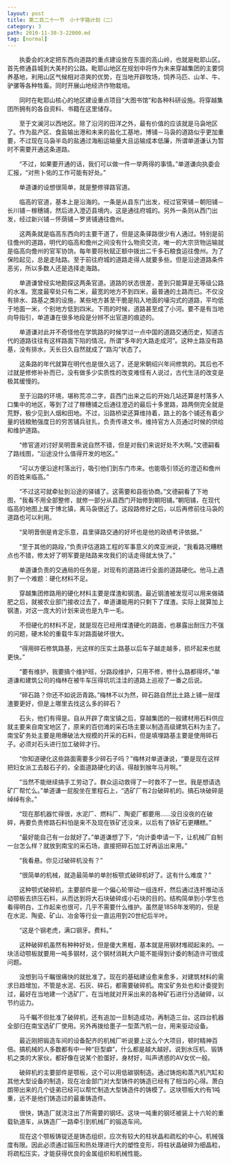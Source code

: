 ```yaml
---
layout: post
title: 第二百二十一节　小十字路计划（二）
category: 3
path: 2010-11-30-3-22000.md
tag: [normal]
---
```


　　执委会的决定把东西向道路的重点建设放在东面的高山岭，也就是毗耶山区。首先修通县城到大美村的公路。毗耶山地区在规划中将作为未来穿越集团的主要饲养基地，利用山区气候相对凉爽的优势，在当地开辟牧场，饲养马匹、山羊、牛、驴骡等各种牲畜。同时开展山地经济作物栽培。

　　同时在毗耶山核心的地区建设重点项目“大图书馆”和各种科研设施。将穿越集团所拥有的各自资料、书籍在这里储存。

　　至于文澜河以西地区。除了沿河的田洋之外，最有价值的应该就是马袅地区了。作为盐产区、食盐输出港和未来的盐化工基地，博铺－马袅的道路似乎更加重要，不过现在马袅半岛的盐通过海船运输量大且运输成本低廉，所谓单道谦认为暂时不需要开通这条道路。

　　“不过，如果要开通的话，我们可以做一件一举两得的事情。”单道谦向执委会汇报，“对熊卜佑的工作可能有好处。”

　　单道谦的设想很简单，就是整修驿路官道。

　　临高的官道，基本上是沿海的。一条是从县东门出发，经过官荣铺－朝阳铺－长川铺－稼穗铺，然后进入澄迈县境内，这是通往府城的。另外一条则从西门出发，经过新兴铺－怀荫铺－罗贤铺通往儋州。

　　这两条就是临高东西向的主要干道了，但是这条驿路很少有人通过。特别是前往儋州的道路，明代的临高和儋州之间没有什么物资交流，唯一的大宗货物运输就是临高向儋州的官军协饷，每年要将秋赋正额中拨出二千多石粮食运往儋州。为了保险起见，总是走陆路。至于前往府城的道路走得人就要多些。但是沿途道路条件恶劣，所以多数人还是选择走海路。

　　单道谦曾经实地勘探这两条官道。道路的状态很差，差到只能算是无等级公路的水准。宽度最窄处只有二米，最宽的地方不到四米，最普通的土路而已。不仅没有排水、路基之类的设施，某些地方甚至干脆是陷入地面的壕沟式的道路，平均低于地面一米，个别地方低到四米。下雨的时候，道路甚至成了小河。要不是有当地向导指引，单道谦在很多地段是分辨不出官道的痕迹的。

　　单道谦对此并不奇怪他在学筑路的时候学过一点中国的道路交通历史，知道古代的道路往往有这样路面下陷的情况，所谓“多年的大路走成河”。这种土路没有路基，没有排水，天长日久自然就成了“路沟”状态了。

　　这条路的年代就算在明代也是很久远了，还是宋朝绍兴年间修筑的。其后也不过就是修修补补而已，没有做多少实质性的改变难怪有人说过，古代生活的改变是极其缓慢的。

　　至于沿路的环境，堪称荒凉二字，县西门出来之后的开始几站还算是村落多人口集中的地区，等到了过了稼穗铺之后通往澄迈的最后十多里路，路两侧完全就是荒野，极少见到人烟和田地。不过，沿路桥梁还算维持着，路上的各个铺还有着少量的钱粮勉强度日的穷苦铺兵驻扎，负责传递文书，维持官方人员通过时候的供给和维护道路。

　　“修官道对讨好吴明晋来说自然不错，但是对我们来说好处不大啊。”文德嗣看了路线图，“沿途没什么值得开发的地区。”

　　“可以方便沿途村落出行，吸引他们到东门市来。也能吸引领近的澄迈和儋州的百姓来临高。”

　　“不过这可就牵扯到沿途的驿铺了。这需要和县衙协商。”文德嗣看了下地图，“我看不用全部整修，就修一部分从县西门开始修到朝阳铺。”朝阳铺，在现代临高的地图上属于博北镇，离马袅很近了。这段路修好之后，以后再修前往马袅的道路也可以利用。

　　“吴明晋倒是肯定乐意，县里驿路交通的好坏也是他的政绩考评依据。”

　　“至于其他的路段，”负责评估道路工程的军事意义的席亚洲说，“我看路况糟糕点也不错，修太好了明军要是陆路来攻我们的话走得就太快了。”

　　单道谦负责的交通局的任务是，对现有的道路进行全面的道路硬化。他马上遇到了一个难题：硬化材料不足。

　　穿越集团修路用的硬化材料主要是煤渣和钢渣。最近钢渣被发现可以用来做磷肥之后，就被农业部门接收过去了，单道谦能用的只剩下了煤渣。实际上就算加上钢渣，对这一庞大的计划来说也是九牛一毛。

　　不但硬化的材料不足，就是现在已经用煤渣硬化的路面，也暴露出耐压力不强的问题，硬木轮的重载牛车对路面破坏很大。

　　“得用碎石修筑路基，光这样的压实土路基以后车子越走越多，损坏起来也就更快。”

　　“要有维护，我要搞个维护班，分路段维护，只用不修，修什么路都得坏。”单道谦和建筑公司的梅林在被牛车压得坑坑洼洼的道路上巡视了一番之后说。

　　“碎石路？你还不如说沥青路。”梅林不以为然，碎石路自然比土路上铺一层煤渣要更好，但是上哪里去找这么多的碎石？

　　石头，他们有得是。自从开辟了南宝镇之后，穿越集团的一般建材用石料供应就主要来自南宝地区了，原来的百仞滩的采石场主要以制造高级建筑石料为主了。南宝矿务处主要是用爆破法大规模的开采的石料，但是填埋路基主要是使用碎石子。必须对石头进行加工破碎才行。

　　“你知道硬化这些路面需要多少碎石子吗？”梅林对单道谦说，“要是现在这样把妇女派工去敲石子的，全面道路硬化的话，得敲到猴年马月啊。”

　　“当然不能继续搞手工劳动了。群众运动救得了一时救不了一世。我是想请选矿厂帮忙么。”单道谦一屁股坐在里程石上，“选矿厂有2台破碎机的。搞石块破碎是绰绰有余。”

　　“现在那机器忙得很，水泥厂、燃料厂、陶瓷厂都要用……没日没夜的在破碎，再要负责修路石料怕是来不及现在铁矿还没来，以后有了铁矿石更糟糕。”

　　“最好能自己有一台就好了。”单道谦想了下，“向计委申请一下，让机械厂自制一台怎么样？就放到南宝的采石场，直接把碎石加工好再运出来用。”

　　“我看悬。你见过破碎机没有？”

　　“很简单的机械，就造最简单的单肘板颚式破碎机好了。这有什么难度？”

　　这种颚式破碎机，主要部件是一个偏心轮带动一组连杆，然后通过连杆推动活动颚板去挤压石料，从而达到将大石块破碎成小石块的目的。结构简单到小学生也看得明白，工作起来也很可，几乎不需要什么维护。虽然是1858年发明的，但是在水泥、陶瓷、矿山、冶金等行业一直运用到20世纪后半叶。

　　“这是个钢老虎，满口钢牙。费料。”

　　这种破碎机虽然有种种好处，但是傻大黑粗，基本就是用钢材堆砌起来的。一块活动颚板就要用一吨多钢材，这个钢材消耗大户能不能得到计委的制造许可很成问题。

　　没想到马千瞩很痛快的就批准了。现在的基础建设愈来愈多，对建筑材料的需求日趋增加，不管是水泥、石灰、碎石，都需要破碎机。南宝矿务处也和计委提到过，最好在当地建一个选矿厂，在当地就对开采出来的各种矿石进行分选破碎，以节约运力。

　　马千瞩不但批准了破碎机，还有追加一旦制造成功，再制造三台。这四台机器全部归在南宝选矿厂使用。另外再拨给墨子一型蒸汽机一台，用来驱动设备。

　　最近刚把锻造车间的设备配齐的机械厂听说要上这么个大项目，顿时精神百倍。搞机械的人多数都有中一种“巨型癖”，什么都是越大越好。说到水压机、锻铸机之类的大家伙，都好像在说某个脸蛋好，身材好，叫声诱惑的AV女优一般。

　　破碎机的主要部件是颚板，这个可以用低碳钢制造。通过铸炮和蒸汽机汽缸和其他大型设备的制造，现在冶金部门对大型铸件的铸造已经有了相当的心得。萧白朗带出来的几个徒弟已经可以帮忙制造大型铸造件的铸模了。这块颚板大约有1吨重，远不是他们铸造过的最重铸造件。

　　很快，铸造厂就浇注出了所需要的钢坯。这块一吨重的钢坯被装上十六轮的重载轨道车，从铸造厂一路牵引到机械厂的锻造车间。

　　现在这个颚板铸锭还是铸态组织，应次有较大的柱状晶和疏松的中心。机械强度有限。因此必须通过锻压和热处理进行大的塑性变形，将柱状晶破碎为细晶粒，将疏松压实，才能获得优良的金属组织和机械性能。